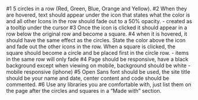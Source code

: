 #1 5 circles in a row (Red, Green, Blue, Orange and Yellow).
#2 When they are hovered, text should appear under the icon that states what the color is and all other Icons in the row should fade out to a 50% opacity. - created as a tooltip under the cursor
#3 Once the icon is clicked it should appear in a row below the original row and become a square.
#4 when it is hovered, it should have the same effect as the circles. State the color above the icon and fade out the other icons in the row. When a square is clicked, the square should become a circle and be placed first in the circle row. - items in the same row will only fade
#4 Page should be responsive, have a black background except when viewing on mobile, background should be white - mobile responsive (iphone)
#5 Open Sans font should be used, the site title should be your name and date, center content and code should be commented. 
#6 Use any libraries you are comfortable with, just list them on the page after the circles and squares in a “Made with” section.
    